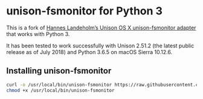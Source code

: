# unison-fsmonitor for Python 3

This is a fork of [Hannes Landeholm’s Unison OS X unison-fsmonitor adapter](https://github.com/hnsl/unox) that works with Python 3.

It has been tested to work successfully with Unison 2.51.2 (the latest public release as of July 2018) and Python 3.6.5 on macOS Sierra 10.12.6.

## Installing unison-fsmonitor

``` bash
curl -o /usr/local/bin/unison-fsmonitor https://raw.githubusercontent.com/debajit/unison-fsmonitor-mac/master/unox-python3.py
chmod +x /usr/local/bin/unison-fsmonitor
```
